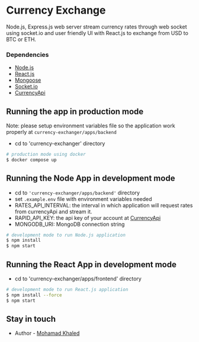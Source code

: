 # Currency Exchange
Node.js, Express.js web server stream currency rates through web socket using socket.io and user friendly UI with React.js to exchange from USD to BTC or ETH.

### Dependencies  
-   [Node.js](https://nodejs.org/en/)
-   [React.js](https://reactjs.org/)
- [Mongoose](https://mongoosejs.com/)
- [Socket.io](https://socket.io/)
- [CurrencyApi](https://rapidapi.com/currencyapinet/api/currencyapi-net/)

## Running the app in production mode
Note: please setup environment variables file so the application work properly at ```currency-exchanger/apps/backend```

- cd to 'currency-exchanger' directory

```bash
# production mode using docker
$ docker compose up
```
## Running the Node App in development mode

- cd to ```'currency-exchanger/apps/backend'``` directory
- set ```.example.env``` file with environment variables needed
- RATES_API_INTERVAL: the interval in which application will request rates from currencyApi and stream it.
- RAPID_API_KEY: the api key of your account at [CurrencyApi](https://rapidapi.com/currencyapinet/api/currencyapi-net/)
- MONGODB_URI: MongoDB connection string

```bash
# development mode to run Node.js application
$ npm install
$ npm start
```
## Running the React App in development mode
- cd to 'currency-exchanger/apps/frontend' directory
```bash
# development mode to run React.js application
$ npm install --force
$ npm start
```

## Stay in touch
- Author - [Mohamad Khaled](https://www.linkedin.com/in/engmokhaled/)
